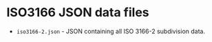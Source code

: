 # ISO3166 JSON data files <a name="TOP"></a>

* `iso3166-2.json` - JSON containing all ISO 3166-2 subdivision data.